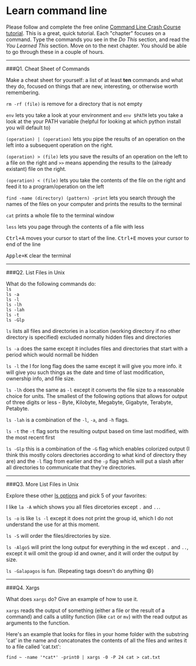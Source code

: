 # Learn command line

Please follow and complete the free online [Command Line Crash Course
tutorial](http://cli.learncodethehardway.org/book/). This is a great,
quick tutorial. Each "chapter" focuses on a command. Type the commands
you see in the _Do This_ section, and read the _You Learned This_
section. Move on to the next chapter. You should be able to go through
these in a couple of hours.

---

###Q1.  Cheat Sheet of Commands  

Make a cheat sheet for yourself: a list of at least **ten** commands and what they do, focused on things that are new, interesting, or otherwise worth remembering.

`rm -rf (file)` is remove for a directory that is not empty

`env` lets you take a look at your environment and `env $PATH` lets you take a look at the your PATH variable (helpful for looking at which python install you will default to)

`(operation) | (operation)` lets you pipe the results of an operation on the left into a subsequent operation on the right.

`(operation) > (file)` lets you save the results of an operation on the left to a file on the right and `>>` means appending the results to the (already existant) file on the right.

`(operation) < (file)` lets you take the contents of the file on the right and feed it to a program/operation on the left

`find -name (directory) (pattern) -print` lets you search through the names of the files on your computer and prints the results to the terminal

`cat` prints a whole file to the terminal window

`less` lets you page through the contents of a file with less

<kbd>Ctrl+A</kbd> moves your cursor to start of the line. <kbd>Ctrl+E</kbd> moves your cursor to end of the line

<kbd>Apple+K</kbd> clear the terminal







---

###Q2.  List Files in Unix   

What do the following commands do:  
`ls`  
`ls -a`  
`ls -l`  
`ls -lh`  
`ls -lah`  
`ls -t`  
`ls -Glp`  

`ls` lists all files and directories in a location (working directory if no other directory is specified) excluded normally hidden files and directories

`ls -a` does the same except it includes files and directories that start with a period which would normall be hidden

`ls -l` the l for long flag does the same except it will give you more info. it will give you such things as the date and time of last modification, ownership info, and file size.

`ls -lh` does the same as `-l` except it converts the file size to a reasonable choice for units. The smallest of the following options that allows for output of three digits or less - Byte, Kilobyte, Megabyte, Gigabyte, Terabyte, Petabyte.

`ls -lah` is a combination of the `-l`, `-a`, and `-h` flags.

`ls -t` the `-t` flag sorts the resulting output based on time last modified, with the most recent first

`ls -Glp` this is a combination of the `-G` flag which enables colorized output (I think this mostly colors directories according to what kind of directory they are) and the `-l` flag from earlier and the `-p` flag which will put a slash after all directories to communicate that they're directories.

---

###Q3.  More List Files in Unix  

Explore these other [ls options](http://www.techonthenet.com/unix/basic/ls.php) and pick 5 of your favorites:

I like `la -A` which shows you all files dircetories except `.` and `..`.

`ls -o` is like `ls -l` except it does not print the group id, which I do not understand the use for at this moment.

`ls -S` will order the files/directories by size.

`ls -AlgoS` will print the long output for everything in the wd except `.` and `..`, except it will omit the group id and owner, and it will order the output by size.

`ls -Galapagos` is fun. (Repeating tags doesn't do anything :smile:)



---

###Q4.  Xargs   

What does `xargs` do? Give an example of how to use it.

`xargs` reads the output of something (either a file or the result of a command) and calls a utility function (like `cat` or `mv`) with the read output as arguments to the function. 

Here's an example that looks for files in your home folder with the substring 'cat' in the name and concatonates the contents of all the files and writes it to a file called 'cat.txt':

`find ~ -name '*cat*' -print0 | xargs -0 -P 24 cat > cat.txt`

 

